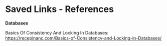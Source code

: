 # Saved Links - References

**Databases**

Basics Of Consistency And Locking In Databases: https://recepinanc.com/Basics-of-Consistency-and-Locking-in-Databases/
